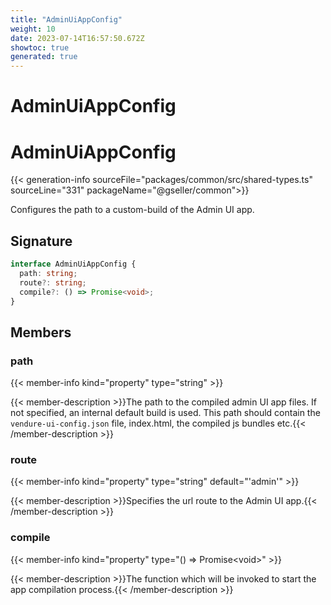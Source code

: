 ```yaml
---
title: "AdminUiAppConfig"
weight: 10
date: 2023-07-14T16:57:50.672Z
showtoc: true
generated: true
---
```

<!-- This file was generated from the Vendure source. Do not modify. Instead, re-run the "docs:build" script -->

# AdminUiAppConfig
<div class="symbol">


# AdminUiAppConfig

{{< generation-info sourceFile="packages/common/src/shared-types.ts" sourceLine="331" packageName="@gseller/common">}}

Configures the path to a custom-build of the Admin UI app.

## Signature

```TypeScript
interface AdminUiAppConfig {
  path: string;
  route?: string;
  compile?: () => Promise<void>;
}
```
## Members

### path

{{< member-info kind="property" type="string"  >}}

{{< member-description >}}The path to the compiled admin UI app files. If not specified, an internal
default build is used. This path should contain the `vendure-ui-config.json` file,
index.html, the compiled js bundles etc.{{< /member-description >}}

### route

{{< member-info kind="property" type="string" default="'admin'"  >}}

{{< member-description >}}Specifies the url route to the Admin UI app.{{< /member-description >}}

### compile

{{< member-info kind="property" type="() =&#62; Promise&#60;void&#62;"  >}}

{{< member-description >}}The function which will be invoked to start the app compilation process.{{< /member-description >}}


</div>
